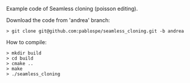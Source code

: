 Example code of Seamless cloning (poisson editing).

Download the code from 'andrea' branch:

    > git clone git@github.com:pablospe/seamless_cloning.git -b andrea
    
How to compile:

    > mkdir build
    > cd build
    > cmake ..
    > make
    > ./seamless_cloning
